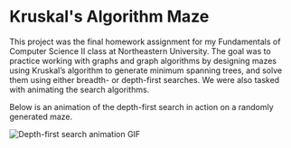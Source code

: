 # Kruskal's Algorithm Maze
This project was the final homework assignment for my Fundamentals of Computer Science II class at Northeastern University. The goal was to practice working with graphs and graph algorithms by designing mazes using Kruskal’s algorithm to generate minimum spanning trees, and solve them using either breadth- or depth-first searches. We were also tasked with animating the search algorithms.

Below is an animation of the depth-first search in action on a randomly generated maze.

![Depth-first search animation GIF](https://i.ibb.co/2MCwtZd/kruskal.gif)
